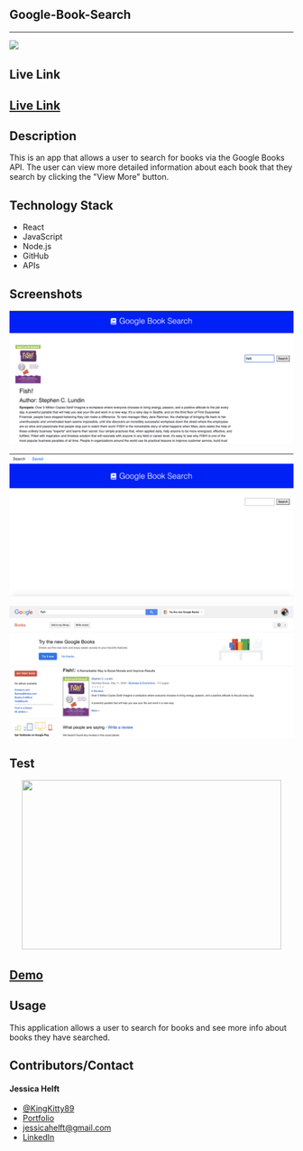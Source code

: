 ## **Google-Book-Search**
------

<img src="https://img.shields.io/badge/-made%20with%20love-brightgreen" >

## **Live Link**

<h2><a href ="https://still-springs-85995.herokuapp.com/">Live Link</a></h2>

## **Description**
This is an app that allows a user to search for books via the Google Books API. The user can view more detailed information about each book that they search by clicking the "View More" button.

## **Technology Stack**
* React
* JavaScript
* Node.js
* GitHub
* APIs

## **Screenshots**

![Demo](./assets/gbsearch1.png)

![Demo](./assets/gbsearch2.png)

![Demo](./assets/gbsearch3.png)


## **Test**

<p align="center">
  <img width="460" height="300" src="./assets/gbsearch.gif">
</p>

<h2><a href ="https://drive.google.com/file/d/1t8R_XJxwY88GzuJ9vhhVM0Oebb8ivoIw/view">Demo</a></h2>

## **Usage**

This application allows a user to search for books and see more info about books they have searched.


## **Contributors/Contact**

#### **Jessica Helft** 
* [@KingKitty89](https://github.com/KingKitty89)
* [Portfolio](https://kingkitty89.github.io/ResponsivePortfolio/)
* [jessicahelft@gmail.com](jessicahelft@gmail.com)
* [LinkedIn](https://www.linkedin.com/in/jessicahelft)
